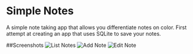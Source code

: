 # Simple Notes
A simple note taking app that allows you differentiate notes on color.
First attempt at creating an app that uses SQLite to save your notes.

##Screenshots
![List Notes](http://imgur.com/n0AbuC5.png)
![Add Note](http://imgur.com/zygF3vW.png)
![Edit Note](http://imgur.com/SATw0Sz.png)
